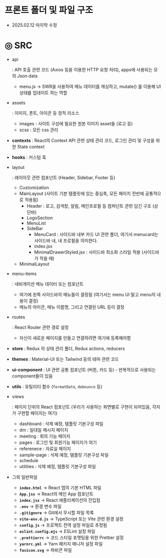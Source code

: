 # 프론트 폴더 및 파일 구조

- 2025.02.12 마지막 수정

  
# ◎ SRC

- api

   : API 호출 관련 코드 (Axios 등을 이용한 HTTP 요청 처리), apps에 사용되는 모의 Json data

  - menu.js → SWR을 사용하여 메뉴 데이터를 캐싱하고, mutate() 를 이용해 UI 상태를 업데이트 하는 역할

- assets

   : 이미지, 폰트, 아이콘 등 정적 리소스

  - images : 사이트 구성에 필요한 원본 이미지 asset들 (로고 등)
  - scss : 모든 css 관리

- **contexts** : React의 Context API 관련 상태 관리 코드, 로그인 관리 및 구성을 위한 State context

- **hooks** : 커스텀 훅

- layout

   : 레이아웃 관련 컴포넌트 (Header, Sidebar, Footer 등)

  - Customization
  - MainLayout (사이트 기본 템플릿에 있는 중심축, 모든 페이지 전반에 공통적으로 적용됨)
    - Header : 로고, 검색창, 알림, 메인프로필 등 컴퍼넌트 관련 담긴 구조 (상단바)
    - LogoSection
    - MenuList
    - SideBar
      - MenuCard : 사이드바 내부 카드 UI 관련 폴더, 여기서 menucard는 사이드바 내, 내 프로필을 의미한다.
      - index.jsx
      - MinimalDrawerStyled.jsx : 사이드바 최소화 스타일 적용 (사이드바가 작을 때)
  - MinimalLayout

- menu-items

   : 네비게이션 메뉴 데이터 또는 컴포넌트

  - 여기에 왼쪽 사이드바의 메뉴들이 결정됨 (여기서는 menu UI 말고 menu의 내용이 결정)
  - 메뉴의 아이콘, 메뉴 이름명, 그리고 연결된 URL 등이 결정

- routes

   : React Router 관련 경로 설정

  - 자신이 새로운 페이지를 만들고 연결하려면 여기에 등록해야함

- **store** : Redux 의 상태 관리 폴더, Redux actions, reducers

- **themes** : Material-UI 또는 Tailwind 등의 테마 관련 코드

- **ui-component** :  UI 관련 공통 컴포넌트 (버튼, 카드 등) - 반복적으로 사용되는 component들이 있음

- **utils** : 유틸리티 함수 (`formatDate`, `debounce` 등)

- views

   : 페이지 단위의 React 컴포넌트 (우리가 사용하는 화면별로 구현이 되어있음, 각자가 구현할 페이지는 여기)

  - dashboard : 삭제 예정, 템플릿 기본구성 파일
  - dm : 일대일 메시지 페이지
  - meeting : 회의  기능 페이지
  - pages : 로그인 및 회원기능 페이지가 여기
  - referenece : 자료실 페이지
  - sample-page : 삭제 예정, 템플릿 기본구성 파일
  - schedule
  - utilities : 삭제 예정, 템플릿 기본구성 파일

- 그외 일반파일

  - **`index.html`** → React 앱의 기본 HTML 파일
  - **`App.jsx`** → React의 메인 App 컴포넌트
  - **`index.jsx`** → React 애플리케이션의 진입점
  - **`.env`** → 환경 변수 파일
  - **`.gitignore`** → Git에서 무시할 파일 목록
  - **`vite-env.d.js`** → TypeScript 또는 Vite 관련 환경 설정
  - **`config.js`** → 프로젝트 전역 설정 파일로 추정됨
  - **`eslint.config.mjs`** → ESLint 설정 파일
  - **`.prettierrc`** → 코드 스타일 포맷팅을 위한 Prettier 설정
  - **`yarnrc.yml`** → Yarn 패키지 매니저 설정 파일
  - **`favicon.svg`** → 파비콘 파일

